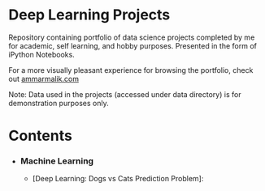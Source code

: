 # Deep Learning Projects
Repository containing portfolio of data science projects completed by me for academic, self learning, and hobby purposes. Presented in the form of iPython Notebooks.

For a more visually pleasant experience for browsing the portfolio, check out [ammarmalik.com](https://ammalik221.github.io/ammar.github.io/)

Note: Data used in the projects (accessed under data directory) is for demonstration purposes only.

# Contents

- ### Machine Learning
  - [Deep Learning: Dogs vs Cats Prediction Problem]: 
